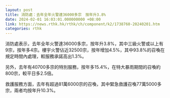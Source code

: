 ```yaml
---
layout: post
title: 消防處：去年全年火警達36000多宗　按年升3.8%
date: 2024-02-01 16:03:01.000000000 +08:00
link: https://news.rthk.hk/rthk/ch/component/k2/1738760-20240201.htm
categories: rthk
---
```


消防處表示，去年全年火警達36000多宗，按年升3.8%，其中三級火警或以上有9宗，按年多4宗。樓宇火警佔近32500宗，按年增加4.5%，其中93.8%的召喚在規定時間內處理，較服務承諾高出1.3%。

另外，去年有40700多宗的特別服務，按年多15.4%，在特大暴雨期間的召喚約800宗，較平日多2.5倍。

救護服務方面，去年有超過81萬6000宗的召喚，其中緊急救護召喚77萬5000多宗，兩者均按年升10.3%。
